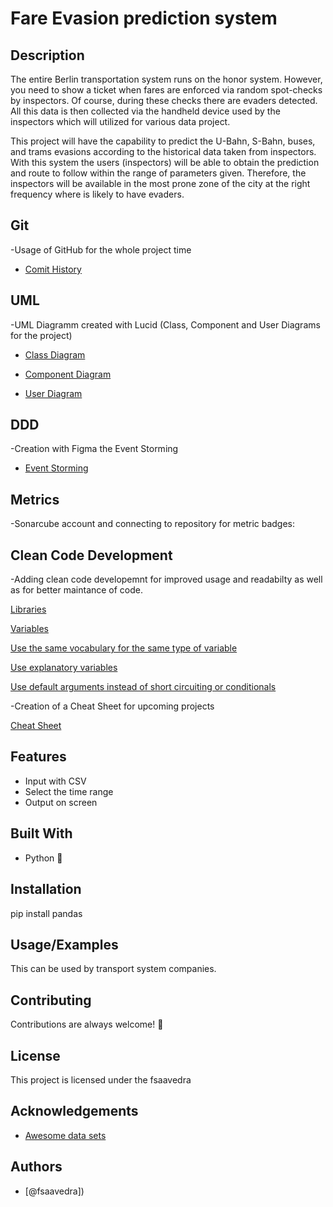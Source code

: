 # Fare Evasion prediction system


## Description

The entire Berlin transportation system runs on the honor system. However, you need to show a ticket when fares are enforced via random spot-checks by inspectors. Of course, during these checks there are evaders detected. All this data is then collected via the handheld device used by the inspectors which will utilized for various data project.


This project will have the capability to predict the U-Bahn, S-Bahn, buses, and trams evasions according to the historical data taken from inspectors. With this system the users (inspectors) will be able to obtain the prediction and route to follow within the range of parameters given. Therefore, the inspectors will be available in the most prone zone of the city at the right frequency where is likely to have evaders.

## Git

-Usage of GitHub for the whole project time

 - [Comit History](https://github.com/fsaavedra0003/Evasion_prediction/activity)

## UML

-UML Diagramm created with Lucid (Class, Component and User Diagrams for the project)

 - [Class Diagram](https://github.com/fsaavedra0003/Evasion_prediction/blob/main/class_diagram.png)

 - [Component Diagram](https://github.com/fsaavedra0003/Evasion_prediction/blob/main/component_diagram.png)

 - [User Diagram](https://github.com/fsaavedra0003/Evasion_prediction/blob/main/user_diagram.png)

## DDD

-Creation with Figma the Event Storming 

 - [Event Storming](https://github.com/fsaavedra0003/Evasion_prediction/blob/main/Event_storming_figma.png)


## Metrics
-Sonarcube account and connecting to repository for metric badges:

## Clean Code Development
-Adding clean code developemnt for improved usage and readabilty as well as for better maintance of code.

[Libraries](https://github.com/fsaavedra0003/Evasion_prediction/blob/56e0c907d30558fbfe8ed4d69dae6aec65c69782/load.py#L3-L7)

[Variables](https://github.com/fsaavedra0003/Evasion_prediction/blob/56e0c907d30558fbfe8ed4d69dae6aec65c69782/load.py#L3-L7)

[Use the same vocabulary for the same type of variable](https://github.com/fsaavedra0003/Evasion_prediction/blob/56e0c907d30558fbfe8ed4d69dae6aec65c69782/load.py#L3-L7)

[Use explanatory variables](https://github.com/fsaavedra0003/Evasion_prediction/blob/56e0c907d30558fbfe8ed4d69dae6aec65c69782/load.py#L3-L7)


[Use default arguments instead of short circuiting or conditionals](https://github.com/fsaavedra0003/Evasion_prediction/blob/56e0c907d30558fbfe8ed4d69dae6aec65c69782/load.py#L3-L7)


-Creation of a Cheat Sheet for upcoming projects

[Cheat Sheet](https://github.com/fsaavedra0003/Evasion_prediction/blob/main/cheat_sheet)


## Features

- Input with CSV
- Select the time range
- Output on screen

## Built With
- Python :snake:
  
## Installation

pip install pandas
    
## Usage/Examples

This can be used by transport system companies.

## Contributing

Contributions are always welcome! :slightly_smiling_face:

## License

This project is licensed under the fsaavedra

## Acknowledgements

 - [Awesome data sets](https://www.kaggle.com/)


## Authors

- [@fsaavedra])

